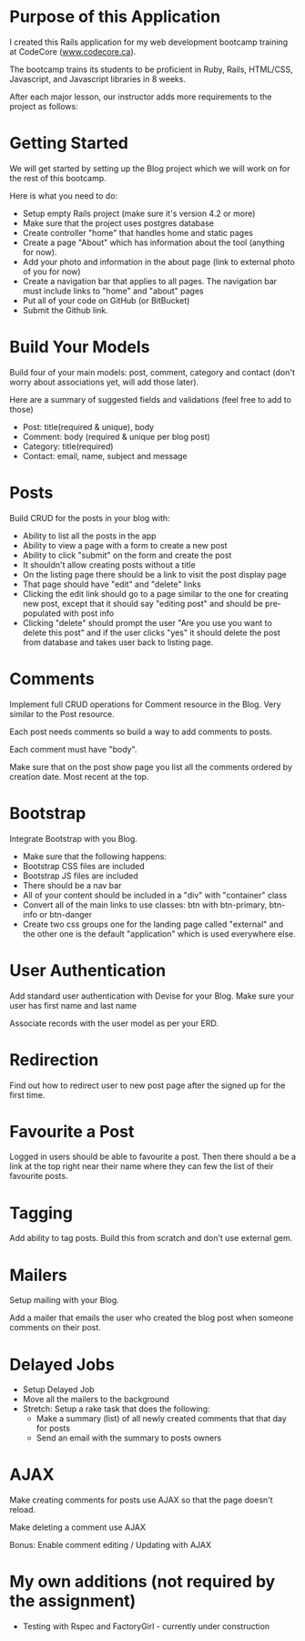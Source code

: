 # Purpose of this Application

I created this Rails application for my web development bootcamp training at CodeCore (www.codecore.ca).

The bootcamp trains its students to be proficient in Ruby, Rails, HTML/CSS, Javascript, and Javascript libraries in 8 weeks.

After each major lesson, our instructor adds more requirements to the project as follows:

# Getting Started

We will get started by setting up the Blog project which we will work on for the rest of this bootcamp.

Here is what you need to do:

* Setup empty Rails project (make sure it's version 4.2 or more)
* Make sure that the project uses postgres database
* Create controller "home" that handles home and static pages
* Create a page "About" which has information about the tool (anything for now).
* Add your photo and information in the about page (link to external photo of you for now)
* Create a navigation bar that applies to all pages. The navigation bar must include links to "home" and "about" pages
* Put all of your code on GitHub (or BitBucket)
* Submit the Github link.

# Build Your Models

Build four of your main models: post, comment, category and contact (don't worry about associations yet, will add those later).

Here are a summary of suggested fields and validations (feel free to add to those)

* Post: title(required & unique), body
* Comment: body (required & unique per blog post)
* Category: title(required)
* Contact: email, name, subject and message

# Posts

Build CRUD for the posts in your blog with:

* Ability to list all the posts in the app
* Ability to view a page with a form to create a new post
* Ability to click "submit" on the form and create the post
* It shouldn't allow creating posts without a title
* On the listing page there should be a link to visit the post display page
* That page should have "edit" and "delete" links
* Clicking the edit link should go to a page similar to the one for creating new post, except that it should say "editing post" and should be pre-populated with post info
* Clicking "delete" should prompt the user "Are you use you want to delete this post" and if the user clicks "yes" it should delete the post from database and takes user back to listing page.

# Comments

Implement full CRUD operations for Comment resource in the Blog. Very similar to the Post resource.

Each post needs comments so build a way to add comments to posts.

Each comment must have "body".

Make sure that on the post show page you list all the comments ordered by creation date. Most recent at the top.

# Bootstrap

Integrate Bootstrap with you Blog. 

* Make sure that the following happens:
* Bootstrap CSS files are included
* Bootstrap JS files are included
* There should be a nav bar
* All of your content should be included in a "div" with "container" class
* Convert all of the main links to use classes: btn with btn-primary, btn-info or btn-danger
* Create two css groups one for the landing page called "external" and the other one is the default "application" which is used everywhere else.

# User Authentication

Add standard user authentication with Devise for your Blog. Make sure your user has first name and last name

Associate records with the user model as per your ERD.

# Redirection

Find out how to redirect user to new post page after the signed up for the first time.

# Favourite a Post

Logged in users should be able to favourite a post. Then there should a be a link at the top right near their name where they can few the list of their favourite posts.

# Tagging

Add ability to tag posts. Build this from scratch and don't use external gem.

# Mailers

Setup mailing with your Blog.

Add a mailer that emails the user who created the blog post when someone comments on their post.

# Delayed Jobs

* Setup Delayed Job
* Move all the mailers to the background
* Stretch: Setup a rake task that does the following:
  * Make a summary (list) of all newly created comments that that day for posts
  * Send an email with the summary to posts owners

# AJAX

Make creating comments for posts use AJAX so that the page doesn't reload.

Make deleting a comment use AJAX

Bonus: Enable comment editing / Updating with AJAX

# My own additions (not required by the assignment)

* Testing with Rspec and FactoryGirl - currently under construction